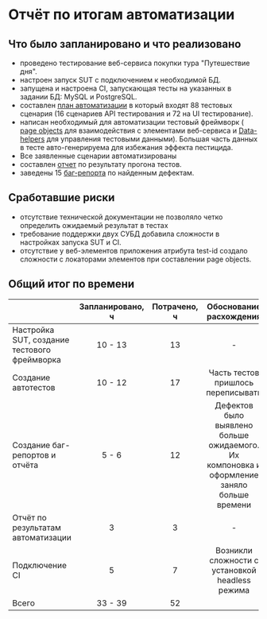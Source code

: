 # Отчёт по итогам автоматизации

## Что было запланировано и что реализовано

- проведено тестирование веб-сервиса покупки тура "Путешествие дня".
- настроен запуск SUT с подключением к необходимой БД.
- запущена и настроена CI, запускающая тесты на указанных в задании БД: MySQL и PostgreSQL.
- составлен [план автоматизации](https://github.com/GOODRUS/diplom2023/blob/main/docs/Plan.md) в который входят 88 тестовых сценария (16 сценариев API тестирования и 72 на UI тестирование).
- написан необходимый для автоматизации тестовый фреймворк (
  [page objects](https://github.com/GOODRUS/diplom2023/blob/main/src/test/java/ru/netology/page/FormPage.java) для взаимодействия с
  элементами веб-сервиса и [Data-helpers](https://github.com/GOODRUS/diplom2023/tree/main/src/test/java/ru/netology/data) для управления тестовыми данными).
  Большая часть данных в тесте авто-генерируема для избежания эффекта пестицида.
- Все заявленные сценарии автоматизированы
- составлен [отчет](Report.md) по результату прогона тестов.
- заведены 15 [баг-репорта](https://github.com/GOODRUS/diplom2023/issues) по найденным дефектам.

## Сработавшие риски

- отсутствие технической документации не позволяло четко определить ожидаемый результат в тестах
- требование поддержки двух СУБД добавила сложности в настройках запуска SUT и CI.
- отсутствие у веб-элементов приложения атрибута test-id создало сложности с локаторами элементов при составлении page objects.

## Общий итог по времени

|                  | Запланировано, ч  | Потрачено, ч |                                  Обоснование расхождения                                   |
|:-----------------|    :----:   |   :----:   |:------------------------------------------------------------------------------------------:|
| Настройка SUT, создание тестового фреймворка | 10 - 13  | 13 |             -              |
| Создание автотестов  | 10 - 12   | 17 |                         Часть тестов пришлось переписывать                          |
| Создание баг-репортов и отчёта | 5 - 6 | 12 | Дефектов было выявлено больше ожидаемого. Их компоновка и оформление заняло больше времени |  
| Отчёт по результатам автоматизации | 3 | 3 |                                             -                                              |  
| Подключение CI | 5  | 7 |                                             Возникли сложности с установкой headless режима                                              |  
| Всего | 33 - 39 | 52 |                                                                                                                                   